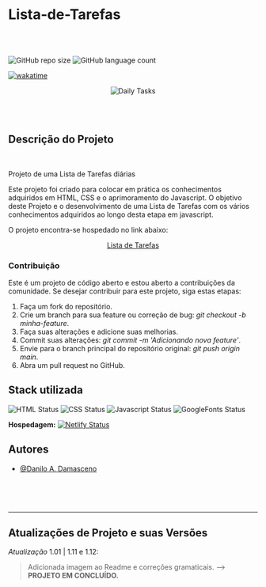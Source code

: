 # Lista-de-Tarefas

</hr>
</br>
</br>

![GitHub repo size](https://img.shields.io/github/repo-size/DaniloADamasceno/Lista-de-Tarefas?style=for-the-badge)
![GitHub language count](https://img.shields.io/github/languages/count/DaniloADamasceno/Lista-de-Tarefas?style=for-the-badge)

[![wakatime](https://wakatime.com/badge/github/DaniloADamasceno/Lista-de-Tarefas.svg)](https://wakatime.com/badge/github/DaniloADamasceno/Lista-de-Tarefas)

<!-- Imagem da Tela inicial do Aplicativo -->
<div align="center">

![Daily Tasks](https://user-images.githubusercontent.com/71226047/179369082-5ba10e5e-54ca-416d-afdc-c87b544f923f.jpg)
</div>

</br>
</br>

## Descrição do Projeto

</br>

Projeto de uma Lista de Tarefas diárias

Este projeto foi criado para colocar em prática os conhecimentos adquiridos em HTML, CSS e o aprimoramento do Javascript.
O objetivo deste Projeto e o desenvolvimento de uma  Lista de Tarefas com os vários conhecimentos adquiridos ao longo desta etapa em javascript.

O projeto encontra-se hospedado no link abaixo:

<div align="center">

[Lista de Tarefas](https://tasklist101.netlify.app/)
</div>

### Contribuição

Este é um projeto de código aberto e estou aberto a contribuições da comunidade.
Se desejar contribuir para este projeto, siga estas etapas:

1. Faça um fork do repositório.
2. Crie um branch para sua feature ou correção de bug: *git checkout -b minha-feature*.
3. Faça suas alterações e adicione suas melhorias.
4. Commit suas alterações: *git commit -m 'Adicionando nova feature'*.
5. Envie para o branch principal do repositório original: *git push origin main*.
6. Abra um pull request no GitHub.

## Stack utilizada

![HTML Status](https://img.shields.io/badge/HTML5-E34F26?style=for-the-badge&logo=html5&logoColor=white)
![CSS Status](https://img.shields.io/badge/CSS3-1572B6?style=for-the-badge&logo=css3&logoColor=white)
![Javascript Status](https://img.shields.io/badge/JavaScript-323330?style=for-the-badge&logo=javascript&logoColor=F7DF1E)
![GoogleFonts Status](https://img.shields.io/badge/Google-Fonts-green)

**Hospedagem:**     [![Netlify Status](https://api.netlify.com/api/v1/badges/4fcccf50-a6d6-452b-839e-6852f4824112/deploy-status)](https://app.netlify.com/sites/clocktimer101/deploys)

## Autores

- [@Danilo A. Damasceno](https://github.com/DaniloADamasceno/)

</br>
</br>
</br>

________________________________________________________________________________________________________________________________________________________________

## Atualizações de Projeto e suas Versões

*Atualização* 1.01 | 1.11 e 1.12:
> Adicionada imagem ao Readme e correções gramaticais.
> --> **PROJETO EM CONCLUÍDO.**
</br>

